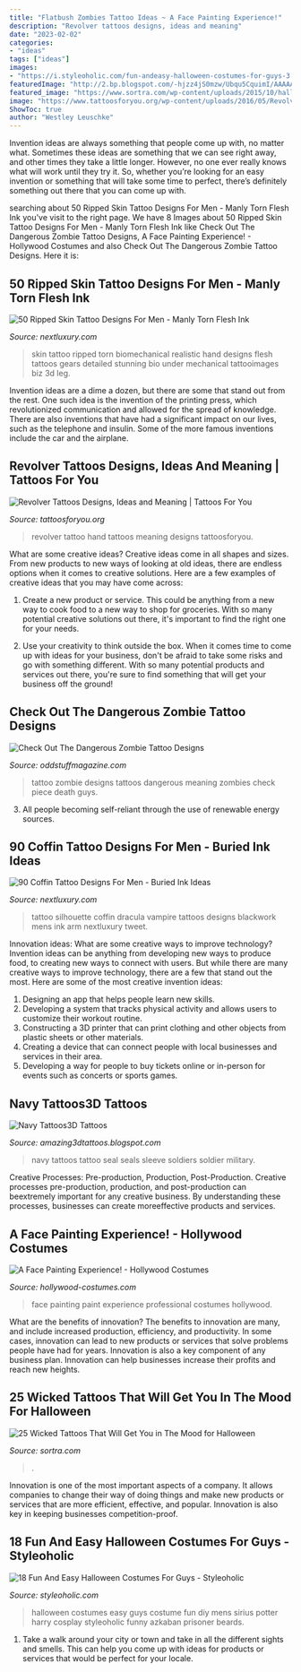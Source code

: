 ```yaml
---
title: "Flatbush Zombies Tattoo Ideas ~ A Face Painting Experience!"
description: "Revolver tattoos designs, ideas and meaning"
date: "2023-02-02"
categories:
- "ideas"
tags: ["ideas"]
images:
- "https://i.styleoholic.com/fun-andeasy-halloween-costumes-for-guys-3.jpg"
featuredImage: "http://2.bp.blogspot.com/-hjzz4jS0mzw/Ubqu5CquimI/AAAAAAAALNw/6PJzLeTse3A/s1600/navy-tattoos-4.jpg"
featured_image: "https://www.sortra.com/wp-content/uploads/2015/10/halloween-tattoo17.jpg"
image: "https://www.tattoosforyou.org/wp-content/uploads/2016/05/Revolver-Tattoo-on-Hand.jpg"
ShowToc: true
author: "Westley Leuschke"
---
```



Invention ideas are always something that people come up with, no matter what. Sometimes these ideas are something that we can see right away, and other times they take a little longer. However, no one ever really knows what will work until they try it. So, whether you’re looking for an easy invention or something that will take some time to perfect, there’s definitely something out there that you can come up with.

	

		
searching about 50 Ripped Skin Tattoo Designs For Men - Manly Torn Flesh Ink you've visit to the right page. We have 8 Images about 50 Ripped Skin Tattoo Designs For Men - Manly Torn Flesh Ink like Check Out The Dangerous Zombie Tattoo Designs, A Face Painting Experience! - Hollywood Costumes and also Check Out The Dangerous Zombie Tattoo Designs. Here it is:
		
    
## 50 Ripped Skin Tattoo Designs For Men - Manly Torn Flesh Ink

<img loading=lazy src="http://nextluxury.com/wp-content/uploads/hand-tattoo-of-ripped-skin-with-gears-for-men.jpg" onerror="this.onerror=null;this.src='https://tse1.mm.bing.net/th?id=OIP.BNysDPXgftXga1x7xAZBbwHaHg&amp;pid=15.1';" alt="50 Ripped Skin Tattoo Designs For Men - Manly Torn Flesh Ink">

_Source: nextluxury.com_

>skin tattoo ripped torn biomechanical realistic hand designs flesh tattoos gears detailed stunning bio under mechanical tattooimages biz 3d leg. 

	

Invention ideas are a dime a dozen, but there are some that stand out from the rest. One such idea is the invention of the printing press, which revolutionized communication and allowed for the spread of knowledge. There are also inventions that have had a significant impact on our lives, such as the telephone and insulin. Some of the more famous inventions include the car and the airplane.

    
## Revolver Tattoos Designs, Ideas And Meaning | Tattoos For You

<img loading=lazy src="https://www.tattoosforyou.org/wp-content/uploads/2016/05/Revolver-Tattoo-on-Hand.jpg" onerror="this.onerror=null;this.src='https://tse2.mm.bing.net/th?id=OIP.e5ERf14M2Mxi0bVIM0930QHaFj&amp;pid=15.1';" alt="Revolver Tattoos Designs, Ideas and Meaning | Tattoos For You">

_Source: tattoosforyou.org_

>revolver tattoo hand tattoos meaning designs tattoosforyou. 

	

What are some creative ideas?
Creative ideas come in all shapes and sizes. From new products to new ways of looking at old ideas, there are endless options when it comes to creative solutions. Here are a few examples of creative ideas that you may have come across: 
1. Create a new product or service. This could be anything from a new way to cook food to a new way to shop for groceries. With so many potential creative solutions out there, it's important to find the right one for your needs. 

2. Use your creativity to think outside the box. When it comes time to come up with ideas for your business, don't be afraid to take some risks and go with something different. With so many potential products and services out there, you're sure to find something that will get your business off the ground! 


    
## Check Out The Dangerous Zombie Tattoo Designs

<img loading=lazy src="https://oddstuffmagazine.com/wp-content/uploads/2013/08/zombie-tattoo-designs-12.jpg" onerror="this.onerror=null;this.src='https://tse2.mm.bing.net/th?id=OIP.DJV4Rq335OC5f7JlrnannAHaKu&amp;pid=15.1';" alt="Check Out The Dangerous Zombie Tattoo Designs">

_Source: oddstuffmagazine.com_

>tattoo zombie designs tattoos dangerous meaning zombies check piece death guys. 

	

3. All people becoming self-reliant through the use of renewable energy sources. 

    
## 90 Coffin Tattoo Designs For Men - Buried Ink Ideas

<img loading=lazy src="http://nextluxury.com/wp-content/uploads/monster-coffin-mens-negative-space-forearm-tattoo.jpg" onerror="this.onerror=null;this.src='https://tse4.mm.bing.net/th?id=OIP.gsLxtwaI8oQsdIa0QujVSwHaHa&amp;pid=15.1';" alt="90 Coffin Tattoo Designs For Men - Buried Ink Ideas">

_Source: nextluxury.com_

>tattoo silhouette coffin dracula vampire tattoos designs blackwork mens ink arm nextluxury tweet. 

	

Innovation ideas: What are some creative ways to improve technology?
Invention ideas can be anything from developing new ways to produce food, to creating new ways to connect with users. But while there are many creative ways to improve technology, there are a few that stand out the most. Here are some of the most creative invention ideas:
1. Designing an app that helps people learn new skills.
2. Developing a system that tracks physical activity and allows users to customize their workout routine.
3. Constructing a 3D printer that can print clothing and other objects from plastic sheets or other materials.
4. Creating a device that can connect people with local businesses and services in their area.
5. Developing a way for people to buy tickets online or in-person for events such as concerts or sports games.

    
## Navy Tattoos3D Tattoos

<img loading=lazy src="http://2.bp.blogspot.com/-hjzz4jS0mzw/Ubqu5CquimI/AAAAAAAALNw/6PJzLeTse3A/s1600/navy-tattoos-4.jpg" onerror="this.onerror=null;this.src='https://tse4.mm.bing.net/th?id=OIP.uUgIUHj-0LJw_wtboATDEwHaLJ&amp;pid=15.1';" alt="Navy Tattoos3D Tattoos">

_Source: amazing3dtattoos.blogspot.com_

>navy tattoos tattoo seal seals sleeve soldiers soldier military. 

	

Creative Processes: Pre-production, Production, Post-Production.
Creative processes pre-production, production, and post-production can beextremely important for any creative business. By understanding these processes, businesses can create moreeffective products and services.

    
## A Face Painting Experience! - Hollywood Costumes

<img loading=lazy src="https://hollywood-costumes.com/wp-content/uploads/2017/05/professional-face-paint-artists-1.jpg" onerror="this.onerror=null;this.src='https://tse2.mm.bing.net/th?id=OIP._3smemhkBA_VrmYSqnnsDwHaHg&amp;pid=15.1';" alt="A Face Painting Experience! - Hollywood Costumes">

_Source: hollywood-costumes.com_

>face painting paint experience professional costumes hollywood. 

	

What are the benefits of innovation?
The benefits to innovation are many, and include increased production, efficiency, and productivity. In some cases, innovation can lead to new products or services that solve problems people have had for years. Innovation is also a key component of any business plan. Innovation can help businesses increase their profits and reach new heights.

    
## 25 Wicked Tattoos That Will Get You In The Mood For Halloween

<img loading=lazy src="https://www.sortra.com/wp-content/uploads/2015/10/halloween-tattoo17.jpg" onerror="this.onerror=null;this.src='https://tse2.mm.bing.net/th?id=OIP.xPaC2RLAarac9JXbeMQsUgHaHa&amp;pid=15.1';" alt="25 Wicked Tattoos That Will Get You in The Mood for Halloween">

_Source: sortra.com_

>. 

	

Innovation is one of the most important aspects of a company. It allows companies to change their way of doing things and make new products or services that are more efficient, effective, and popular. Innovation is also key in keeping businesses competition-proof.

    
## 18 Fun And Easy Halloween Costumes For Guys - Styleoholic

<img loading=lazy src="https://i.styleoholic.com/fun-andeasy-halloween-costumes-for-guys-3.jpg" onerror="this.onerror=null;this.src='https://tse4.mm.bing.net/th?id=OIP.dVCPfEer_GPWjDMtwO2s1QAAAA&amp;pid=15.1';" alt="18 Fun And Easy Halloween Costumes For Guys - Styleoholic">

_Source: styleoholic.com_

>halloween costumes easy guys costume fun diy mens sirius potter harry cosplay styleoholic funny azkaban prisoner beards. 

	

1. Take a walk around your city or town and take in all the different sights and smells. This can help you come up with ideas for products or services that would be perfect for your locale. 

